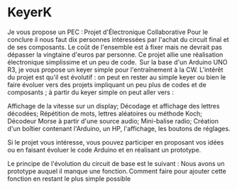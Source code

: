 # KeyerK
Je vous propose un PEC : Projet d'Électronique Collaborative
Pour le conclure il nous faut dix personnes intéressées par l'achat du circuit final et de ses composants.
Le coût de l'ensemble est à fixer mais ne devrait pas dépasser la vingtaine d'euros par personne.
Ce projet allie une réalisation électronique simplissime et un peu de code. 
Sur la base d'un Arduino UNO R3, je vous propose un keyer simple pour l'entraînement à la CW.
L'intérêt du projet est qu'il est évolutif : on peut en rester au simple keyer ou bien le faire évoluer vers des projets impliquant un peu plus de codes et de composants ; à partir du keyer simple on peut aller vers :

Affichage de la vitesse sur un display; 
Décodage et affichage des lettres décodées; 
Répétition de mots, lettres aléatoires ou méthode Koch;
Décodeur Morse à partir d'une source audio;
Mini-balise radio;
Création d'un boîtier contenant l'Arduino, un HP, l'affichage, les boutons de réglages.

Si le projet vous intéresse, vous pouvez participer en proposant vos idées ou en faisant évoluer le code Arduino et en réalisant un prototype.

Le principe de l'évolution du circuit de base est le suivant :
Nous avons un prototype auquel il manque une fonction. Comment faire pour ajouter cette fonction en restant le plus simple possible
